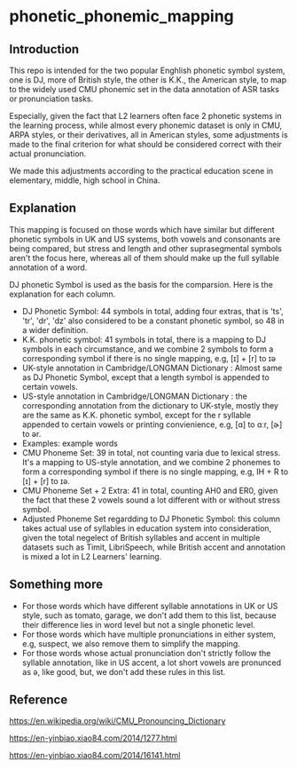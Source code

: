# phonetic_phonemic_mapping

## Introduction
This repo is intended for the two popular Enghlish phonetic symbol system, one is DJ, more of British style, the other is K.K., the American style, to map to the widely used CMU phonemic set in the data annotation of ASR tasks or pronunciation tasks. 

Especially, given the fact that L2 learners often face 2 phonetic systems in the learning process, while almost every phonemic dataset is only in CMU, ARPA styles, or their derivatives, all in American styles, some adjustments is made to the final criterion for what should be considered correct with their actual pronunciation. 

We made this adjustments according to the practical education scene in elementary, middle, high school in China.

## Explanation
This mapping is focused on those words which have similar but different phonetic symbols in UK and US systems, both vowels and consonants are being compared, but stress and length and other suprasegmental symbols aren't the focus here, whereas all of them should make up the full syllable annotation of a word.

DJ phonetic Symbol is used as the basis for the comparsion. Here is the explanation for each column.
- DJ Phonetic Symbol: 44 symbols in total, adding four extras, that is 'ts', 'tr', 'dr', 'dz' also considered to be a constant phonetic symbol, so 48 in a wider definition.
- K.K. phonetic symbol: 41 symbols in total, there is a mapping to DJ symbols in each circumstance, and we combine 2 symbols to form a corresponding symbol if there is no single mapping, e.g, [ɪ] + [r] to ɪə
- UK-style annotation in Cambridge/LONGMAN Dictionary : Almost same as DJ Phonetic Symbol, except that a length symbol is appended to certain vowels.
- US-style annotation in Cambridge/LONGMAN Dictionary : the corresponding annotation from the dictionary to UK-style, mostly they are the same as K.K. phonetic symbol, except for the r syllable appended to certain vowels or printing convienience,  e.g, [ɑ] to ɑːr, [ɚ] to ər.
- Examples: example words
- CMU Phoneme Set: 39 in total, not counting varia due to lexical stress. It's a mapping to US-style annotation, and we combine 2 phonemes to form a corresponding symbol if there is no single mapping, e.g, IH + R to [ɪ] + [r] to ɪə.
- CMU Phoneme Set + 2 Extra: 41 in total, counting AH0 and ER0, given the fact that these 2 vowels sound a lot different with or without stress symbol.
- Adjusted Phoneme Set regardding to DJ Phonetic Symbol: this column takes actual use of syllables in education system into consideration,  given the total negelect of British syllables and accent in multiple datasets such as Timit, LibriSpeech, while British accent and annotation is mixed a lot in L2 Learners' learning.

## Something more

- For those words which have different syllable annotations in UK or US style, such as tomato, garage, we don't add them to this list, because their difference lies in word level but not a single phonetic level.
- For those words which have multiple pronunciations in either system, e.g, suspect, we also remove them to simplify the mapping.
- For those words whose actual pronunciation don't strictly follow the syllable annotation, like in US accent, a lot short vowels are pronunced as ə, like good, but, we don't add these rules in this list.


## Reference
https://en.wikipedia.org/wiki/CMU_Pronouncing_Dictionary

https://en-yinbiao.xiao84.com/2014/1277.html

https://en-yinbiao.xiao84.com/2014/16141.html
